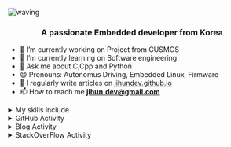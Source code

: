![waving](https://capsule-render.vercel.app/api?type=waving&height=200&text=Hi!%20I'm%20Jihun.&fontAlign=70&fontAlignY=40&color=gradient)

<h3 align="center">A passionate Embedded developer from Korea</h3>

- 🔭 I’m currently working on Project from CUSMOS
- 🌱 I’m currently learning on Software engineering
- 💬 Ask me about C,Cpp and Python
- 😄 Pronouns: Autonomus Driving, Embedded Linux, Firmware
- 📝 I regularly write articles on [jihundev.github.io](https://jihundev.github.io/)
- 📫 How to reach me **jihun.dev@gmail.com**


<details>
  <summary>My skills include</summary>
  <br>
  <div align=center>
  
  ## Most Used Language
  ![Top Langs](https://github-readme-stats.vercel.app/api/top-langs/?username=JihunDev&layout=compact)
  
  ## My Skills
  
  ### Language
  <img src="https://raw.githubusercontent.com/devicons/devicon/master/icons/embeddedc/embeddedc-original-wordmark.svg" alt="embeddedc" width="40" height="40" />
  <img src="https://raw.githubusercontent.com/devicons/devicon/master/icons/c/c-original.svg" alt="c" width="40" height="40" />
  <img src="https://raw.githubusercontent.com/devicons/devicon/master/icons/cplusplus/cplusplus-original.svg" alt="cplusplus" width="40" height="40" />
  <img src="https://raw.githubusercontent.com/devicons/devicon/master/icons/python/python-original.svg" alt="python" width="40" height="40" />
  
  ### Framework
  <img src="https://raw.githubusercontent.com/devicons/devicon/master/icons/django/django-plain-wordmark.svg" alt="python" width="40" height="40" />
 
  ### IDE
  <img src="https://raw.githubusercontent.com/devicons/devicon/master/icons/vim/vim-original.svg" alt="vim" width="40" height="40" />
  <img src="https://raw.githubusercontent.com/devicons/devicon/master/icons/vscode/vscode-original.svg" alt="vscode" width="40" height="40" />

  ### Tools
  <img src="https://raw.githubusercontent.com/devicons/devicon/master/icons/git/git-original.svg" alt="git" width="40" height="40" />
  <img src="https://raw.githubusercontent.com/devicons/devicon/master/icons/github/github-original.svg" alt="github" width="40" height="40" />
  <img src="https://raw.githubusercontent.com/devicons/devicon/master/icons/docker/docker-original.svg" alt="docker" width="40" height="40" />
  <img src="https://raw.githubusercontent.com/devicons/devicon/master/icons/slack/slack-original.svg" alt="slack" width="40" height="40" />
  <img src="https://raw.githubusercontent.com/devicons/devicon/master/icons/jira/jira-original.svg" alt="jira" width="40" height="40" />
  <img src="https://raw.githubusercontent.com/devicons/devicon/master/icons/confluence/confluence-original.svg" alt="confluence" width="40" height="40" />

  </div>
</details>

<details>
  <summary>GitHub Activity</summary>
  <br>

<!--RECENT_ACTIVITY:start-->
1. ⭐ Starred [sickcodes/Docker-OSX](https://github.com/sickcodes/Docker-OSX)
2. ⭐ Starred [obsidian-community/obsidian-hub](https://github.com/obsidian-community/obsidian-hub)
3. ❗️ Opened issue [#623](https://github.com/iCHAIT/awesome-macOS/issues/623) in [iCHAIT/awesome-macOS](https://github.com/iCHAIT/awesome-macOS)
4. ⭐ Starred [avgupta456/github-trends](https://github.com/avgupta456/github-trends)
5. ⭐ Starred [Ibexoft/awesome-startup-tools-list](https://github.com/Ibexoft/awesome-startup-tools-list)
<!--RECENT_ACTIVITY:end-->
  
</details>
  
<details>
  <summary>Blog Activity</summary>
  <br>

<!-- BLOG-POST-LIST:START -->
- [디지털 비주얼 씽킹 서평](https://jihundev.github.io/posts/Digital_Visual_Thinking_Book-Review/)
- [코딩 인터뷰를 위한 알고리즘 치트시트 서평](https://jihundev.github.io/posts/%EC%BD%94%EB%94%A9-%EC%9D%B8%ED%84%B0%EB%B7%B0%EB%A5%BC-%EC%9C%84%ED%95%9C-%EC%95%8C%EA%B3%A0%EB%A6%AC%EC%A6%98-%EC%B9%98%ED%8A%B8%EC%8B%9C%ED%8A%B8-%EC%84%9C%ED%8F%89/)
- [좋은 코드, 나쁜 코드 서평](https://jihundev.github.io/posts/%EC%A2%8B%EC%9D%80%EC%BD%94%EB%93%9C-%EB%82%98%EC%81%9C%EC%BD%94%EB%93%9C-%EC%84%9C%ED%8F%89/)
- [Postgresql Error pg_config executable not found.](https://jihundev.github.io/posts/Postgresql_pg_config_executable_not_found/)
<!-- BLOG-POST-LIST:END -->

</details>

<details>
  <summary>StackOverFlow Activity</summary>
  <br>
 
<!-- STACKOVERFLOW:START -->
- [Comment by Jihun Kim on Car speed measurement using 3-axis accelerometer](https://stackoverflow.com/questions/59171821/car-speed-measurement-using-3-axis-accelerometer/59843250#59843250)
- [Answer by Jihun Kim for dspic33ev Doesn't work after changing pin number](https://stackoverflow.com/questions/59421621/dspic33ev-doesnt-work-after-changing-pin-number/59448909#59448909)
- [dspic33ev Doesn't work after changing pin number](https://stackoverflow.com/questions/59421621/dspic33ev-doesnt-work-after-changing-pin-number)
- [Car speed measurement using 3-axis accelerometer](https://stackoverflow.com/questions/59171821/car-speed-measurement-using-3-axis-accelerometer)
<!-- STACKOVERFLOW:END -->
    
</details>
